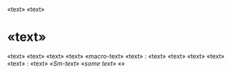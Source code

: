 «text» «text»

«text»
======

«text» «text» «text» «text» «macro-text» «text» :
«text» «text» «text» «text» «text» : «text» *«Sm-text»*
«*some text*» «»

